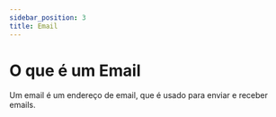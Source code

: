 ```yaml
---
sidebar_position: 3
title: Email
---
```


# O que é um Email

Um email é um endereço de email, que é usado para enviar e receber emails.
